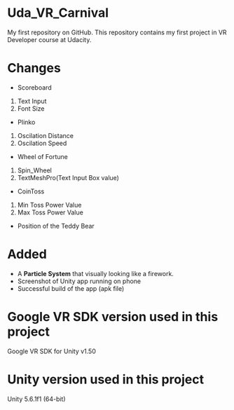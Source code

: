 # Uda_VR_Carnival
My first repository on GitHub. This repository contains my first project in VR Developer course at Udacity.
# Changes
- Scoreboard
1. Text Input
2. Font Size
- Plinko
1. Oscilation Distance
2. Oscilation Speed
- Wheel of Fortune
1. Spin_Wheel
1. TextMeshPro(Text Input Box value)
- CoinToss
1. Min Toss Power Value
2. Max Toss Power Value
- Position of the Teddy Bear
# Added
- A **Particle System** that visually looking like a firework.
- Screenshot of Unity app running on phone
- Successful build of the app (apk file)
# Google VR SDK version used in this project
Google VR SDK for Unity v1.50
# Unity version used in this project
Unity 5.6.1f1 (64-bit)
